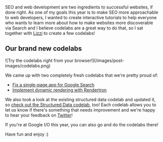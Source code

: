 <!-- SEO codelabs for developers -->

SEO and web development are two ingredients to successful websites, if done right.
As one of my goals this year is to make SEO more approachable to web developers,
I wanted to create interactive tutorials to help everyone who wants to learn more
about how to make websites more discoverable via Search and I believe codelabs are
a great way to do that, so I sat together with [Lizzi](https://twitter.com/lizziharvey) 
to create a few codelabs!

## Our brand new codelabs

<div class="article-img">
![Try the codelabs right from your browser!](/images/post-images/codelabs.png)
</div>

We came up with two completely fresh codelabs that we're pretty proud of:

- [Fix a single-page app for Google Search](https://codelabs.developers.google.com/codelabs/making-a-single-page-app-search-friendly)
- [Implement dynamic rendering with Rendertron](https://codelabs.developers.google.com/codelabs/dynamic-rendering/)

We also took a look at the existing structured data codelab and updated it, so [check out the Structured Data codelab](https://codelabs.developers.google.com/codelabs/structured-data/), too!
Each codelab allows you to let us know if there's something that needs improvement and we're happy to hear your feedback on [Twitter](https://twitter.com/g33konaut)!

If you're at Google I/O this year, you can also go and do the codelabs there!

Have fun and enjoy :)